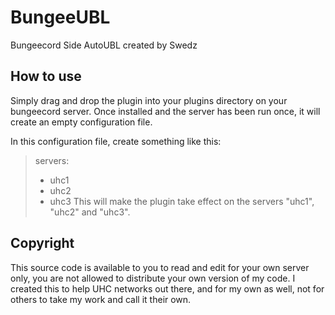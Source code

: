 # BungeeUBL
Bungeecord Side AutoUBL created by Swedz

## How to use
Simply drag and drop the plugin into your plugins directory on your bungeecord server. Once installed and the server has been run once, it will create an empty configuration file.

In this configuration file, create something like this:
> servers:
>   - uhc1
>   - uhc2
>   - uhc3
This will make the plugin take effect on the servers "uhc1", "uhc2" and "uhc3".

## Copyright
This source code is available to you to read and edit for your own server only, you are not allowed to distribute your own version of my code. I created this to help UHC networks out there, and for my own as well, not for others to take my work and call it their own.
